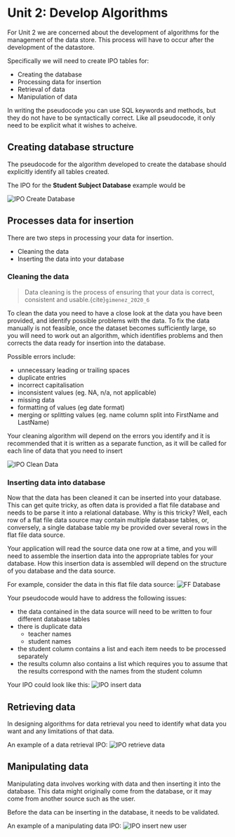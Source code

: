 # Unit 2: Develop Algorithms

For Unit 2 we are concerned about the development of algorithms for the management of the data store. This process will have to occur after the development of the datastore.

Specifically we will need to create IPO tables for:
- Creating the database
- Processing data for insertion
- Retrieval of data
- Manipulation of data

In writing the pseudocode you can use SQL keywords and methods, but they do not have to be syntactically correct. Like all pseudocode, it only need to be explicit what it wishes to acheive.

## Creating database structure
The pseudocode for the algorithm developed to create the database should explicitly identify all tables created.

The IPO for the **Student Subject Database** example would be

![IPO Create Database](../assets/ipo_create_database.png)

## Processes data for insertion
There are two steps in processing your data for insertion.
- Cleaning the data
- Inserting the data into your database

### Cleaning the data
> Data cleaning is the process of ensuring that your data is correct, consistent and usable.{cite}`gimenez_2020_6`

To clean the data you need to have a close look at the data you have been provided, and identify possible problems with the data. To fix the data manually is not feasible, once the dataset becomes sufficiently large, so you will need to work out an algorithm, which identifies problems and then corrects the data ready for insertion into the database.

Possible errors include:
- unnecessary leading or trailing spaces
- duplicate entries
- incorrect capitalisation
- inconsistent values (eg. NA, n/a, not applicable)
- missing data
- formatting of values (eg date format)
- merging or splitting values (eg. name column split into FirstName and LastName)

Your cleaning algorithm will depend on the errors you identify and it is recommended that it is written as a separate function, as it will be called for each line of data that you need to insert

![IPO Clean Data](../assets/ipo_clean_data.png)

### Inserting data into database
Now that the data has been cleaned it can be inserted into your database. This can get quite tricky, as often data is provided a flat file database and needs to be parse it into a relational database. Why is this tricky? Well, each row of a flat file data source may contain multiple database tables, or, conversely, a single database table my be provided over several rows in the flat file data source.

Your application will read the source data one row at a time, and you will need to assemble the insertion data into the appropriate tables for your database. How this insertion data is assembled will depend on the structure of you database and the data source.

For example, consider the data in this flat file data source:
![FF Database](../assets/sample_data.png)

Your pseudocode would have to address the following issues:
- the data contained in the data source will need to be written to four different database tables
- there is duplicate data
  - teacher names
  - student names
- the student column contains a list and each item needs to be processed separately
- the results column also contains a list which requires you to assume that the results correspond with the names from the student column

Your IPO could look like this:
![IPO insert data](../assets/ipo_insert_data.png)

## Retrieving data
In designing algorithms for data retrieval you need to identify what data you want and any limitations of that data.

An example of a data retrieval IPO:
![IPO retrieve data](../assets/ipo_retrieve_data.png)

## Manipulating data 
Manipulating data involves working with data and then inserting it into the database. This data might originally come from the database, or it may come from another source such as the user.

Before the data can be inserting in the database, it needs to be validated.

An example of a manipulating data IPO:
![IPO insert new user](../assets/ipo_insert_new_user.png)